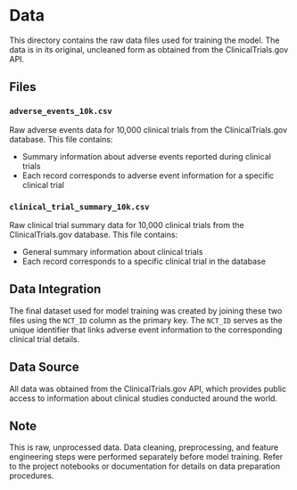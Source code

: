 # Data

This directory contains the raw data files used for training the model. The data is in its original, uncleaned form as obtained from the ClinicalTrials.gov API.

## Files

### `adverse_events_10k.csv`
Raw adverse events data for 10,000 clinical trials from the ClinicalTrials.gov database. This file contains:
- Summary information about adverse events reported during clinical trials
- Each record corresponds to adverse event information for a specific clinical trial

### `clinical_trial_summary_10k.csv`
Raw clinical trial summary data for 10,000 clinical trials from the ClinicalTrials.gov database. This file contains:
- General summary information about clinical trials
- Each record corresponds to a specific clinical trial in the database

## Data Integration

The final dataset used for model training was created by joining these two files using the `NCT_ID` column as the primary key. The `NCT_ID` serves as the unique identifier that links adverse event information to the corresponding clinical trial details.

## Data Source

All data was obtained from the ClinicalTrials.gov API, which provides public access to information about clinical studies conducted around the world.

## Note

This is raw, unprocessed data. Data cleaning, preprocessing, and feature engineering steps were performed separately before model training. Refer to the project notebooks or documentation for details on data preparation procedures.
